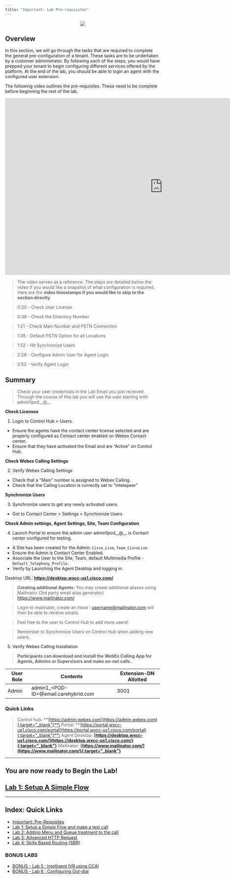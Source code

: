 ```yaml
---
title: "Important: Lab Pre-requisites"
---
```

<p align="center">
  <img src="https://ayankovs-ccp-s3.s3.eu-west-3.amazonaws.com/CiscoLiveLogo.jpg">
</p>

## Overview

In this section, we will go through the tasks that are required to complete the general pre-configuration of a tenant. These tasks are to be undertaken by a customer administrator. By following each of the steps, you would have prepped your tenant to begin configuring different services offered by the platform. At the end of the lab, you should be able to login an agent with the configured user extension.


The following video outlines the pre-requisites. These need to be complete before beginning the rest of the lab.

<iframe width="1024" height="576" src="https://www.youtube-nocookie.com/embed/PYI9ug4PH0o?rel=0" title="WxCC Pre-reqs: Pre-requisites" frameborder="0" allow="accelerometer; autoplay; clipboard-write; encrypted-media; gyroscope; picture-in-picture" allowfullscreen></iframe>

> The video serves as a reference. The steps are detailed below the video if you would like a snapshot of what configuration is required.
> Here are the **video timestamps if you would like to skip to the section directly**

> 0:20 - Check User License

> 0:38 - Check the Directory Number

> 1:21 - Check Main Number and PSTN Connection

> 1:35 - Default PSTN Option for all Locations

> 1:52 - Hit Synchronize Users

> 2:28 - Configure Admin User for Agent Login

> 2:52 - Verify Agent Login

## Summary

> Check your user credentials in the Lab Email you just received. Through the course of this lab you will use the user starting with admin1pod__@__

**Check Licenses**


1. Login to Control Hub > Users.
-	Ensure the agents have the contact center license selected and are properly configured as Contact center enabled on Webex Contact center.
- Ensure that they have activated the Email and are “Active” on Control Hub. 

**Check Webex Calling Settings**


2. Verify Webex Calling Settings
- Check that a "Main" number is assigned to Webex Calling.
- Check that the Calling Location is correctly set to "Intelepeer"


**Synchronize Users**

3. Synchronize users to get any newly activated users.
- Got to Contact Center > Settings > Synchronize Users

**Check Admin settings, Agent Settings, Site, Team Configuration**

4. Launch Portal to ensure the admin user admin1pod__@__ is Contact center configured for testing.
- A Site has been created for the Admin: `Cisco_Live`, `Team_CiscoLive`
- Ensure the Admin is Contact Center Enabled.
- Associate the User to the Site, Team, default Multimedia Profile - `Default_Telephony_Profile`.
- Verify by Launching the Agent Desktop and logging in.

Desktop URL: **https://desktop.wxcc-us1.cisco.com/**

> **Creating additional Agents:** You may create additional aliases using Mailinator (3rd party email alias generator) https://www.mailinator.com/

> Login to mailinator, create an inbox : username@mailinator.com will then be able to receive emails.

> Feel free to the user to Control Hub to add more users!

> Remember to Synchronize Users on Control Hub when adding new users.

5. Verify Webex Calling Installation

> **Participants can download and install the WebEx Calling App for Agents, Admins or Supervisors and make on-net calls.**

| **User Role** | **Contents**      | **Extension-DN Allotted**                   |
| ----------- | ----------------- | -------------------------------- |
| Admin        | admin1_\<POD-ID\>@email.carehybrid.com   | 3001 |


### Quick Links

> Control hub: **[https://admin.webex.com](https://admin.webex.com){:target="_blank"}**\
> Portal: **[https://portal.wxcc-us1.cisco.com/portal](https://portal.wxcc-us1.cisco.com/portal){:target="_blank"}**\
> Agent Desktop: **[https://desktop.wxcc-us1.cisco.com/](https://desktop.wxcc-us1.cisco.com/){:target="_blank"}**
> Mailinator: **[https://www.mailinator.com/](https://www.mailinator.com/){:target="_blank"}**

---
## You are now ready to Begin the Lab!
## [Lab 1: Setup A Simple Flow](lab1.md)


---

## Index: Quick Links

* [Important: Pre-Requisites](prereq.md)
* [Lab 1: Setup a Simple Flow and make a test call](lab1.md)
* [Lab 2: Adding Menu and Queue treatment to the call](lab2.md)
* [Lab 3: Advanced HTTP Request](lab3.md)
* [Lab 4: Skills Based Routing (SBR)](lab4.md)

### BONUS LABS

* [BONUS - Lab 5 : Intelligent IVR using CCAI](lab5.md)
* [BONUS - Lab 6 : Configuring Out-dial](lab6.md)